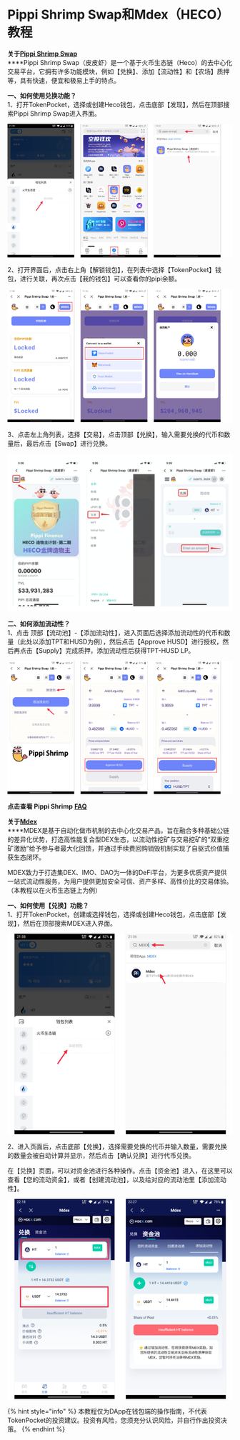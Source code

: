 # Pippi Shrimp Swap和Mdex（HECO）教程

**关于**[**Pippi Shrimp Swap**](https://pippi.finance/)  
****Pippi Shrimp Swap（皮皮虾）是一个基于火币生态链（Heco）的去中心化交易平台，它拥有许多功能模块，例如【兑换】、添加【流动性】和【农场】质押等，具有快速，便宜和极易上手的特点。

**一、如何使用兑换功能？**  
1、打开TokenPocket，选择或创建Heco钱包，点击底部【发现】，然后在顶部搜索Pippi Shrimp Swap进入界面。

![](../.gitbook/assets/1%20%286%29.png)

2、打开界面后，点击右上角【解锁钱包】，在列表中选择【TokenPocket】钱包，进行关联，再次点击【我的钱包】可以查看你的pipi余额。

![](../.gitbook/assets/2%20%281%29.png)

3、点击左上角列表，选择【交易】，点击顶部【兑换】，输入需要兑换的代币和数量后，最后点击【Swap】进行兑换。

![](../.gitbook/assets/9%20%281%29.png)

**二、如何添加流动性？**  
1、点击 顶部【流动池】-【添加流动性】，进入页面后选择添加流动性的代币和数量（此处以添加TPT和HUSD为例），然后点击【Approve HUSD】进行授权，然后再点击【Supply】完成质押，添加流动性后获得TPT-HUSD LP。

![](../.gitbook/assets/3%20%283%29.png)

**点击查看 Pippi Shrimp** [**FAQ**](https://medium.com/pippi-shrimp-swap/faqs-7c23c1699bb7)



**关于**[**Mdex**](https://mdex.com/#/)  
****MDEX是基于自动化做市机制的去中心化交易产品，旨在融合多种基础公链的差异化优势，打造高性能复合型DEX生态，以流动性挖矿与交易挖矿的“双重挖矿激励”给予参与者最大化回馈，并通过手续费回购销毁机制实现了自驱式价值捕获生态闭环。

MDEX致力于打造集DEX、IMO、DAO为一体的DeFi平台，为更多优质资产提供一站式流动性服务，为用户提供更加安全可信、资产多样、高性价比的交易体验。（本教程以在火币生态链上为例）

**一、如何使用【兑换】功能？**  
1、打开TokenPocket，创建或选择钱包，选择或创建Heco钱包，点击底部【发现】，然后在顶部搜索MDEX进入界面。

![](../.gitbook/assets/5%20%283%29.png)

2、进入页面后，点击底部【兑换】，选择需要兑换的代币并输入数量，需要兑换的数量会被自动计算并显示，然后点击【确认兑换】进行代币兑换。

在【兑换】页面，可以对资金池进行各种操作。点击【资金池】进入，在这里可以查看【您的流动资金】，或者【创建流动池】，以及给对应的流动池里【添加流动性】。

![](../.gitbook/assets/6%20%282%29.png)

{% hint style="info" %}
本教程仅为DApp在钱包端的操作指南，不代表TokenPocket的投资建议。投资有风险，您须充分认识风险，并自行作出投资决策。
{% endhint %}



